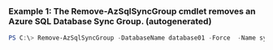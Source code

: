 ### Example 1: The Remove-AzSqlSyncGroup cmdlet removes an Azure SQL Database Sync Group. (autogenerated)
```powershell
PS C:\> Remove-AzSqlSyncGroup -DatabaseName database01 -Force  -Name syncGroup01 -ResourceGroupName ResourceGroup01 -ServerName Server01
```

